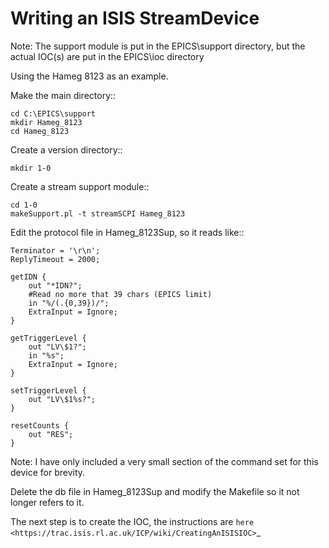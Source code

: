 


Writing an ISIS StreamDevice
============================

Note: The support module is put in the EPICS\\support directory, but the actual IOC(s) are put in the EPICS\\ioc directory

Using the Hameg 8123 as an example.

Make the main directory::

    cd C:\EPICS\support
    mkdir Hameg_8123
    cd Hameg_8123
 
Create a version directory::

    mkdir 1-0

Create a stream support module::

    cd 1-0
    makeSupport.pl -t streamSCPI Hameg_8123


Edit the protocol file in Hameg_8123Sup, so it reads like::

    Terminator = '\r\n';
    ReplyTimeout = 2000;

    getIDN {
        out "*IDN?";
        #Read no more that 39 chars (EPICS limit)
        in "%/(.{0,39})/";
        ExtraInput = Ignore;
    }

    getTriggerLevel {
        out "LV\$1?";
        in "%s";
        ExtraInput = Ignore;
    }

    setTriggerLevel {
        out "LV\$1%s?";
    }
    
    resetCounts {
        out "RES";
    }

Note: I have only included a very small section of the command set for this device for brevity.

Delete the db file in Hameg_8123Sup and modify the Makefile so it not longer refers to it.

The next step is to create the IOC, the instructions are `here <https://trac.isis.rl.ac.uk/ICP/wiki/CreatingAnISISIOC>`_



